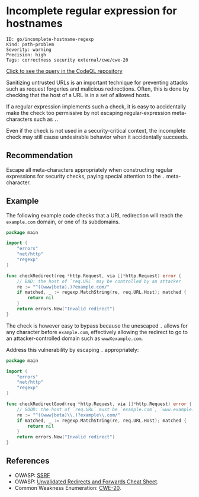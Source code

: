 # Incomplete regular expression for hostnames

```
ID: go/incomplete-hostname-regexp
Kind: path-problem
Severity: warning
Precision: high
Tags: correctness security external/cwe/cwe-20

```
[Click to see the query in the CodeQL repository](https://github.com/github/codeql-go/tree/main/ql/src/Security/CWE-020/IncompleteHostnameRegexp.ql)

Sanitizing untrusted URLs is an important technique for preventing attacks such as request forgeries and malicious redirections. Often, this is done by checking that the host of a URL is in a set of allowed hosts.

If a regular expression implements such a check, it is easy to accidentally make the check too permissive by not escaping regular-expression meta-characters such as `.`.

Even if the check is not used in a security-critical context, the incomplete check may still cause undesirable behavior when it accidentally succeeds.


## Recommendation
Escape all meta-characters appropriately when constructing regular expressions for security checks, paying special attention to the `.` meta-character.


## Example
The following example code checks that a URL redirection will reach the `example.com` domain, or one of its subdomains.


```go
package main

import (
	"errors"
	"net/http"
	"regexp"
)

func checkRedirect(req *http.Request, via []*http.Request) error {
	// BAD: the host of `req.URL` may be controlled by an attacker
	re := "^((www|beta).)?example.com/"
	if matched, _ := regexp.MatchString(re, req.URL.Host); matched {
		return nil
	}
	return errors.New("Invalid redirect")
}

```
The check is however easy to bypass because the unescaped `.` allows for any character before `example.com`, effectively allowing the redirect to go to an attacker-controlled domain such as `wwwXexample.com`.

Address this vulnerability by escaping `.` appropriately:


```go
package main

import (
	"errors"
	"net/http"
	"regexp"
)

func checkRedirectGood(req *http.Request, via []*http.Request) error {
	// GOOD: the host of `req.URL` must be `example.com`, `www.example.com` or `beta.example.com`
	re := "^((www|beta)\\.)?example\\.com/"
	if matched, _ := regexp.MatchString(re, req.URL.Host); matched {
		return nil
	}
	return errors.New("Invalid redirect")
}

```

## References
* OWASP: [SSRF](https://www.owasp.org/index.php/Server_Side_Request_Forgery)
* OWASP: [Unvalidated Redirects and Forwards Cheat Sheet](https://cheatsheetseries.owasp.org/cheatsheets/Unvalidated_Redirects_and_Forwards_Cheat_Sheet.html).
* Common Weakness Enumeration: [CWE-20](https://cwe.mitre.org/data/definitions/20.html).